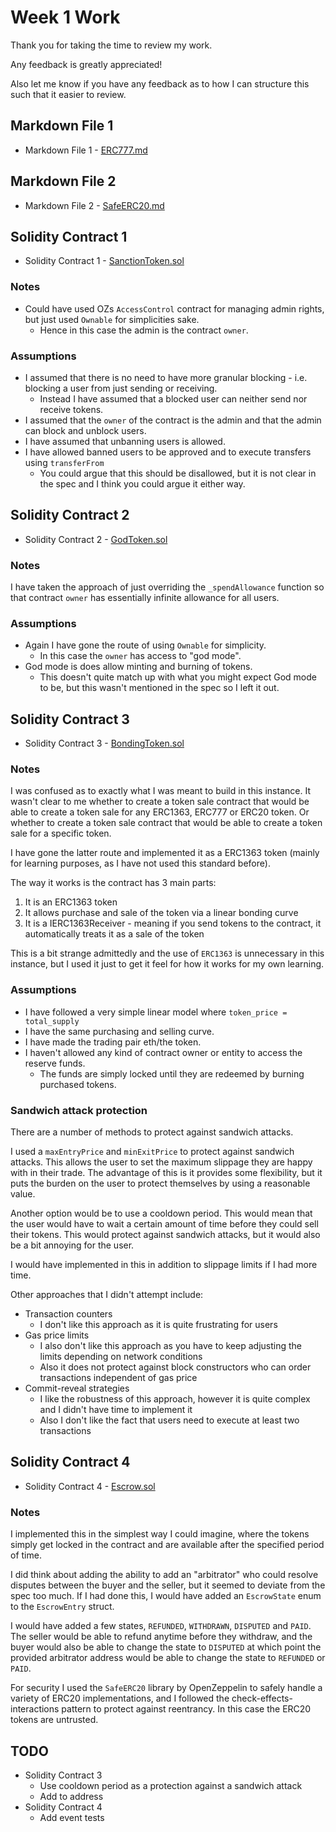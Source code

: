 # Week 1 Work

Thank you for taking the time to review my work.

Any feedback is greatly appreciated!

Also let me know if you have any feedback as to how I can structure this such that it easier to review.

## Markdown File 1

- Markdown File 1 - [ERC777.md](./ERC777.md)

## Markdown File 2

- Markdown File 2 - [SafeERC20.md](./SafeERC20.md)

## Solidity Contract 1

- Solidity Contract 1 - [SanctionToken.sol](./src/SanctionToken.sol)

### Notes

- Could have used OZs `AccessControl` contract for managing admin rights, but just used `Ownable` for simplicities sake.
  - Hence in this case the admin is the contract `owner`.

### Assumptions

- I assumed that there is no need to have more granular blocking - i.e. blocking a user from just sending or receiving.
  - Instead I have assumed that a blocked user can neither send nor receive tokens.
- I assumed that the `owner` of the contract is the admin and that the admin can block and unblock users.
- I have assumed that unbanning users is allowed.
- I have allowed banned users to be approved and to execute transfers using `transferFrom`
  - You could argue that this should be disallowed, but it is not clear in the spec and I think you could argue it either way.

## Solidity Contract 2

- Solidity Contract 2 - [GodToken.sol](./src/GodToken.sol)

### Notes

I have taken the approach of just overriding the `_spendAllowance` function so that contract `owner` has essentially infinite allowance for all users.

### Assumptions

- Again I have gone the route of using `Ownable` for simplicity.
  - In this case the `owner` has access to "god mode".
- God mode is does allow minting and burning of tokens.
  - This doesn't quite match up with what you might expect God mode to be, but this wasn't mentioned in the spec so I left it out.

## Solidity Contract 3

- Solidity Contract 3 - [BondingToken.sol](./src/BondingToken.sol)

### Notes

I was confused as to exactly what I was meant to build in this instance. It wasn't clear to me whether to create a token sale contract that would be able to create a token sale for any ERC1363, ERC777 or ERC20 token. Or whether to create a token sale contract that would be able to create a token sale for a specific token.

I have gone the latter route and implemented it as a ERC1363 token (mainly for learning purposes, as I have not used this standard before).

The way it works is the contract has 3 main parts:
1. It is an ERC1363 token
2. It allows purchase and sale of the token via a linear bonding curve
3. It is a IERC1363Receiver - meaning if you send tokens to the contract, it automatically treats it as a sale of the token

This is a bit strange admittedly and the use of `ERC1363` is unnecessary in this instance, but I used it just to get it feel for how it works for my own learning.

### Assumptions

- I have followed a very simple linear model where `token_price = total_supply`
- I have the same purchasing and selling curve.
- I have made the trading pair eth/the token.
- I haven't allowed any kind of contract owner or entity to access the reserve funds.
  - The funds are simply locked until they are redeemed by burning purchased tokens.

### Sandwich attack protection

There are a number of methods to protect against sandwich attacks.

I used a `maxEntryPrice` and `minExitPrice` to protect against sandwich attacks. This allows the user to set the maximum slippage they are happy with in their trade. The advantage of this is it provides some flexibility, but it puts the burden on the user to protect themselves by using a reasonable value.

Another option would be to use a cooldown period. This would mean that the user would have to wait a certain amount of time before they could sell their tokens. This would protect against sandwich attacks, but it would also be a bit annoying for the user.

I would have implemented in this in addition to slippage limits if I had more time.

Other approaches that I didn't attempt include:
- Transaction counters
  - I don't like this approach as it is quite frustrating for users
- Gas price limits
  - I also don't like this approach as you have to keep adjusting the limits depending on network conditions
  - Also it does not protect against block constructors who can order transactions independent of gas price
- Commit-reveal strategies
  - I like the robustness of this approach, however it is quite complex and I didn't have time to implement it
  - Also I don't like the fact that users need to execute at least two transactions

## Solidity Contract 4

- Solidity Contract 4 - [Escrow.sol](./src/Escrow.sol)

### Notes

I implemented this in the simplest way I could imagine, where the tokens simply get locked in the contract and are available after the specified period of time.

I did think about adding the ability to add an "arbitrator" who could resolve disputes between the buyer and the seller, but it seemed to deviate from the spec too much. If I had done this, I would have added an `EscrowState` enum to the `EscrowEntry` struct.

I would have added a few states, `REFUNDED`, `WITHDRAWN`, `DISPUTED` and `PAID`. The seller would be able to refund anytime before they withdraw, and the buyer would also be able to change the state to `DISPUTED` at which point the provided arbitrator address would be able to change the state to `REFUNDED` or `PAID`.

For security I used the `SafeERC20` library by OpenZeppelin to safely handle a variety of ERC20 implementations, and I followed the check-effects-interactions pattern to protect against reentrancy. In this case the ERC20 tokens are untrusted.

## TODO

- Solidity Contract 3
  - Use cooldown period as a protection against a sandwich attack
  - Add to address
- Solidity Contract 4
  - Add event tests


